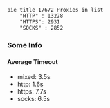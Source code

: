 
```mermaid
pie title 17672 Proxies in list
    "HTTP" : 13228
    "HTTPS": 2931
    "SOCKS" : 2852
```

### Some Info
#### Average Timeout

- mixed: 3.5s
- http: 1.6s
- https: 7.7s
- socks: 6.5s